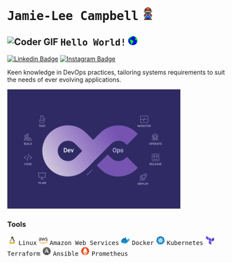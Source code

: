# <samp>Jamie-Lee Campbell</samp> <img src="https://github.com/Jamie-Lee-Campbell/Jamie-Lee-Campbell/blob/main/assets/mario_hello_big.gif" width="30">

## <img src="https://media.giphy.com/media/SWoSkN6DxTszqIKEqv/giphy.gif" alt="Coder GIF" width="200"> <samp>Hello World!</samp> <img src="https://github.com/Jamie-Lee-Campbell/Jamie-Lee-Campbell/blob/main/assets/earth.gif" width="22">

[![Linkedin Badge](https://img.shields.io/badge/LinkedIn-%230077B5.svg?&style=flat-square&logo=linkedin&logoColor=white&color=071A2C&link=https://www.linkedin.com/in/jamie-lee-campbell-8b1269235/)](https://www.linkedin.com/in/jamie-lee-campbell-8b1269235/)
[![Instagram Badge](https://img.shields.io/badge/Instagram-%23E4405F.svg?&style=flat-square&logo=instagram&logoColor=white&color=071A2C&link=https://www.instagram.com/jay_leec/)](https://www.instagram.com/jay_leec/)



Keen knowledge in DevOps practices, tailoring systems requirements to suit the needs of ever evolving applications.

<img src="https://github.com/Jamie-Lee-Campbell/Jamie-Lee-Campbell/blob/main/assets/DevOps-anatomy.jpg" width="400">


### Tools
<img src="https://github.com/Jamie-Lee-Campbell/Jamie-Lee-Campbell/blob/main/assets/icons8-linux.gif" width="22"> <samp>Linux</samp>
<img src="https://github.com/Jamie-Lee-Campbell/Jamie-Lee-Campbell/blob/main/assets/icons8-amazon-web-services-48.png" width="22"> <samp>Amazon Web Services</samp>
<img src="https://github.com/Jamie-Lee-Campbell/Jamie-Lee-Campbell/blob/main/assets/icons8-docker-48.png" width="22"> <samp>Docker</samp>
<img src="https://github.com/Jamie-Lee-Campbell/Jamie-Lee-Campbell/blob/main/assets/icons8-kubernetes-48.png" width="22"> <samp>Kubernetes</samp>
<img src="https://github.com/Jamie-Lee-Campbell/Jamie-Lee-Campbell/blob/main/assets/icons8-terraform-48.png" width="22"> <samp>Terraform</samp>
<img src="https://github.com/Jamie-Lee-Campbell/Jamie-Lee-Campbell/blob/main/assets/icons8-ansible-48.png" width="22"> <samp>Ansible</samp>
<img src="https://github.com/Jamie-Lee-Campbell/Jamie-Lee-Campbell/blob/main/assets/icons8-prometheus-48.png" width="22"> <samp>Prometheus</samp>
